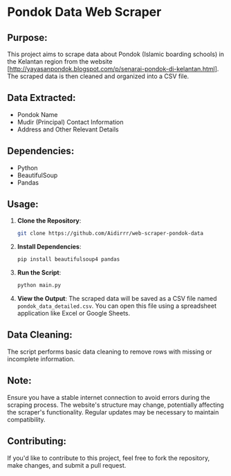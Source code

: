 # Pondok Data Web Scraper

## Purpose:
This project aims to scrape data about Pondok (Islamic boarding schools) in the Kelantan region from the website [http://yayasanpondok.blogspot.com/p/senarai-pondok-di-kelantan.html]. The scraped data is then cleaned and organized into a CSV file.

## Data Extracted:

- Pondok Name
- Mudir (Principal) Contact Information
- Address and Other Relevant Details

## Dependencies:

- Python
- BeautifulSoup
- Pandas

## Usage:

1. **Clone the Repository**:

    ```Bash
    git clone https://github.com/Aidirrr/web-scraper-pondok-data
    ```

2. **Install Dependencies**:

    ```Bash
    pip install beautifulsoup4 pandas
    ```

3. **Run the Script**:

    ```Bash
    python main.py
    ```

4. **View the Output**: The scraped data will be saved as a CSV file named ```pondok_data_detailed.csv```. You can open this file using a spreadsheet application like Excel or Google Sheets.

## Data Cleaning:

The script performs basic data cleaning to remove rows with missing or incomplete information.

## Note:

Ensure you have a stable internet connection to avoid errors during the scraping process.
The website's structure may change, potentially affecting the scraper's functionality. Regular updates may be necessary to maintain compatibility.

## Contributing:

If you'd like to contribute to this project, feel free to fork the repository, make changes, and submit a pull request.
